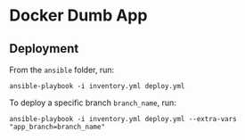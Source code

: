 # Docker Dumb App

## Deployment

From the `ansible` folder, run:
```shell
ansible-playbook -i inventory.yml deploy.yml
```

To deploy a specific branch `branch_name`, run:
```shell
ansible-playbook -i inventory.yml deploy.yml --extra-vars "app_branch=branch_name"
```
